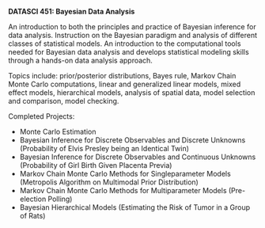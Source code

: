 **DATASCI 451: Bayesian Data Analysis**

An introduction to both the principles and practice of Bayesian inference for data analysis. Instruction on the Bayesian paradigm and analysis of different classes of statistical models. An introduction to the computational tools needed for Bayesian data analysis and develops statistical modeling skills through a hands-on data analysis approach. 

Topics include: prior/posterior distributions, Bayes rule, Markov Chain Monte Carlo computations, linear and generalized linear models, mixed effect models, hierarchical models, analysis of spatial data, model selection and comparison, model checking.

Completed Projects:

- Monte Carlo Estimation
- Bayesian Inference for Discrete Observables and Discrete Unknowns (Probability of Elvis Presley being an Identical Twin)
- Bayesian Inference for Discrete Observables and Continuous Unknowns (Probability of Girl Birth Given Placenta Previa)
- Markov Chain Monte Carlo Methods for Singleparameter Models (Metropolis Algorithm on Multimodal Prior Distribution)
- Markov Chain Monte Carlo Methods for Multiparameter Models (Pre-election Polling)
- Bayesian Hierarchical Models (Estimating the Risk of Tumor in a Group of Rats)
  

